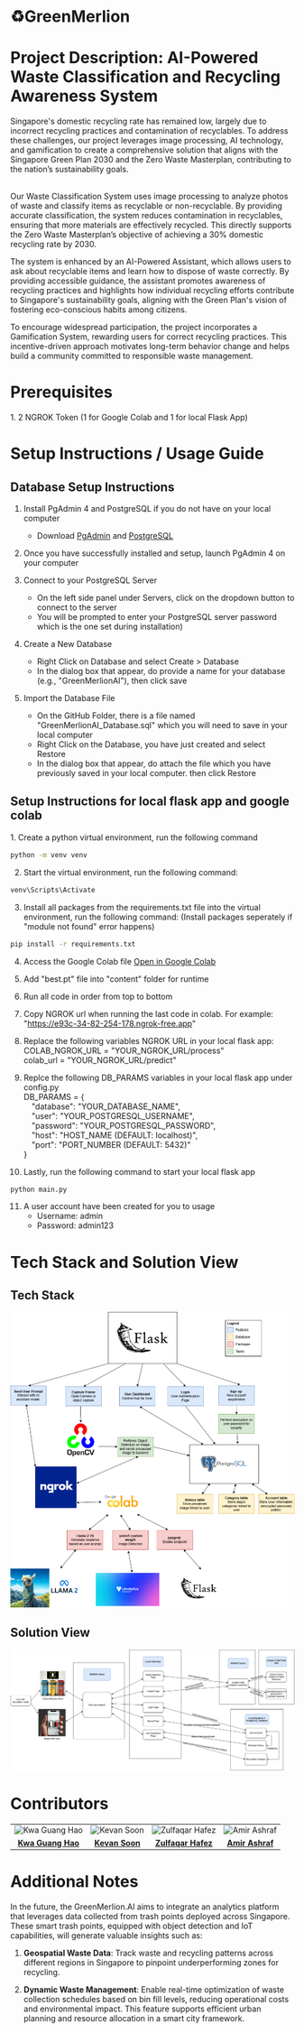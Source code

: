 <h1>♻️GreenMerlion</h1>


<h1>Project Description: AI-Powered Waste Classification and Recycling Awareness System</h1>
Singapore's domestic recycling rate has remained low, largely due to incorrect recycling practices and contamination of recyclables. To address these challenges, our project leverages image processing, AI technology, and gamification to create a comprehensive solution that aligns with the Singapore Green Plan 2030 and the Zero Waste Masterplan, contributing to the nation’s sustainability goals. <br> <br>

Our Waste Classification System uses image processing to analyze photos of waste and classify items as recyclable or non-recyclable. By providing accurate classification, the system reduces contamination in recyclables, ensuring that more materials are effectively recycled. This directly supports the Zero Waste Masterplan’s objective of achieving a 30% domestic recycling rate by 2030. 

The system is enhanced by an AI-Powered Assistant, which allows users to ask about recyclable items and learn how to dispose of waste correctly. By providing accessible guidance, the assistant promotes awareness of recycling practices and highlights how individual recycling efforts contribute to Singapore's sustainability goals, aligning with the Green Plan's vision of fostering eco-conscious habits among citizens.

To encourage widespread participation, the project incorporates a Gamification System, rewarding users for correct recycling practices. This incentive-driven approach motivates long-term behavior change and helps build a community committed to responsible waste management.

<h1>Prerequisites</h1>
1. 2 NGROK Token (1 for Google Colab and 1 for local Flask App) 

<h1>Setup Instructions / Usage Guide</h1>
<h2>Database Setup Instructions</h2>

1. Install PgAdmin 4 and PostgreSQL if you do not have on your local computer <br>
    - Download <a href="https://www.pgadmin.org/download/">PgAdmin</a> and <a href="https://www.postgresql.org/download/">PostgreSQL</a>

2. Once you have successfully installed and setup, launch PgAdmin 4 on your computer

3. Connect to your PostgreSQL Server
   - On the left side panel under Servers, click on the dropdown button to connect to the server
   - You will be prompted to enter your PostgreSQL server password which is the one set during installation)

4. Create a New Database
   - Right Click on Database and select Create > Database
   - In the dialog box that appear, do provide a name for your database (e.g., "GreenMerlionAI"), then click save

5. Import the Database File 
    - On the GitHub Folder, there is a file named "GreenMerlionAI_Database.sql" which you will need to save in your local computer
    - Right Click on the Database, you have just created and select Restore
    - In the dialog box that appear, do attach the file which you have previously saved in your local computer. then click Restore

<h2>Setup Instructions for local flask app and google colab</h2>
1. Create a python virtual environment, run the following command

```bash
python -m venv venv
```

2. Start the virtual environment, run the following command:

```bash
venv\Scripts\Activate
```

3. Install all packages from the requirements.txt file into the virtual environment, run the following command: (Install packages seperately if "module not found" error happens)

```bash
pip install -r requirements.txt
```

4. Access the Google Colab file  [Open in Google Colab](https://colab.research.google.com/drive/1vWjVup8kLSQ1aFpldhzWID2LruQMYvfJ?usp=sharing)

5. Add "best.pt" file into "content" folder for runtime

6. Run all code in order from top to bottom

7. Copy NGROK url when running the last code in colab. For example: "https://e93c-34-82-254-178.ngrok-free.app"

8. Replace the following variables NGROK URL in your local flask app: <br>
 COLAB_NGROK_URL = "YOUR_NGROK_URL/process" <br>
 colab_url = "YOUR_NGROK_URL/predict"

9. Replce the following DB_PARAMS variables in your local flask app under config.py <br>
DB_PARAMS = { <br>
&emsp;"database": "YOUR_DATABASE_NAME", <br>
&emsp;"user": "YOUR_POSTGRESQL_USERNAME", <br>
&emsp;"password": "YOUR_POSTGRESQL_PASSWORD", <br>
&emsp;"host": "HOST_NAME (DEFAULT: localhost)", <br>
&emsp;"port": "PORT_NUMBER (DEFAULT: 5432)" <br>
} <br>

10. Lastly, run the following command to start your local flask app

```bash
python main.py
```

11. A user account have been created for you to usage
    - Username: admin
    - Password: admin123

<h1>Tech Stack and Solution View</h1>
<h2>Tech Stack</h2>
<img src="TechStack.png"/>
<h2>Solution View</h2>
<img src="usage_guide.png"/>

<h1>Contributors</h1>

<table>
  <tr>
    <!-- Row for images -->
    <td align="center">
      <img src="https://media.licdn.com/dms/image/v2/C5603AQHv2AmaxZ-KJw/profile-displayphoto-shrink_800_800/profile-displayphoto-shrink_800_800/0/1604580823762?e=1741824000&v=beta&t=mtcJvCBRKRusRDdjavKW7LWKfwkppsMZ6rjgF7CKTi0" width="100px;" alt="Kwa Guang Hao"/>
    </td>
    <td align="center">
      <img src="https://media.licdn.com/dms/image/v2/C4D03AQFxkjoL41Vq-A/profile-displayphoto-shrink_400_400/profile-displayphoto-shrink_400_400/0/1653217262059?e=1741824000&v=beta&t=TvWk4l4zIGtdzMbUJtk6-2V6hf2PcJ5lR5XgBSeuuGM" width="100px;" alt="Kevan Soon"/>
    </td>
    <td align="center">
      <img src="https://media.licdn.com/dms/image/v2/C5603AQFidBM2K2d3kA/profile-displayphoto-shrink_400_400/profile-displayphoto-shrink_400_400/0/1636695735903?e=1741824000&v=beta&t=B7t6_dv033Av4Zxrdg0nCCo2PpVNrdoeerP575slQTw" width="100px;" alt="Zulfaqar Hafez"/>
    </td>
    <td align="center">
      <img src="https://media.licdn.com/dms/image/v2/D5603AQEyiGzENyH1bg/profile-displayphoto-shrink_400_400/B56ZRUuMB.G8Ag-/0/1736588182873?e=1741824000&v=beta&t=ngroT--AxMlb7qWdIaZIj5AKxP0xaJe0ygQdcF_EvFU" width="100px;" alt="Amir Ashraf"/>
    </td>
  </tr>
  <tr>
    <!-- Row for names with links -->
    <td align="center">
      <a href="https://www.linkedin.com/in/kwa-guang-hao-98213y/" target="_blank"><strong>Kwa Guang Hao</strong></a>
    </td>
    <td align="center">
      <a href="https://www.linkedin.com/in/kevansoon/" target="_blank"><strong>Kevan Soon</strong></a>
    </td>
    <td align="center">
      <a href="https://www.linkedin.com/in/zulfaqarhafez/" target="_blank"><strong>Zulfaqar Hafez</strong></a>
    </td>
    <td align="center">
      <a href="https://www.linkedin.com/in/amir-ashraf-45464119b/" target="_blank"><strong>Amir Ashraf</strong></a>
    </td>
  </tr>
</table>

<h1>Additional Notes</h1>
In the future, the GreenMerlion.AI aims to integrate an analytics platform that leverages data collected from trash points deployed across Singapore. These smart trash points, equipped with object detection and IoT capabilities, will generate valuable insights such as:

1. **Geospatial Waste Data**: Track waste and recycling patterns across different regions in Singapore to pinpoint underperforming zones for recycling.

2. **Dynamic Waste Management**: Enable real-time optimization of waste collection schedules based on bin fill levels, reducing operational costs and environmental impact. This feature supports efficient urban planning and resource allocation in a smart city framework.

